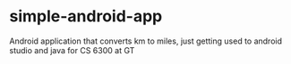 # simple-android-app
Android application that converts km to miles, just getting used to android studio and java for CS 6300 at GT
